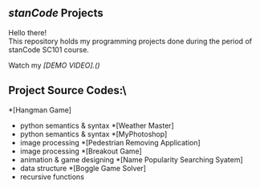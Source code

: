 ## *stanCode* Projects
Hello there!\
This repository holds my programming projects done during the period of stanCode SC101 course.

Watch my *[DEMO VIDEO].()*

## Project Source Codes:\
*[Hangman Game]
  * python semantics & syntax
*[Weather Master] 
  * python semantics & syntax
*[MyPhotoshop]
  * image processing
*[Pedestrian Removing Application]
  * image processing
*[Breakout Game]
  * animation & game designing
*[Name Popularity Searching Syatem]
  * data structure
*[Boggle Game Solver]
  * recursive functions
